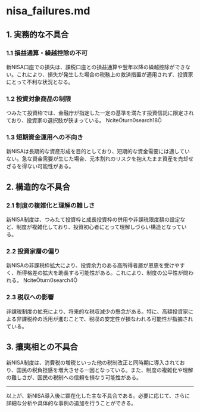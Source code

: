 # nisa_failures.md

## 1. 実務的な不具合

### 1.1 損益通算・繰越控除の不可

新NISA口座での損失は、課税口座との損益通算や翌年以降の繰越控除ができない。これにより、損失が発生した場合の税務上の救済措置が適用されず、投資家にとって不利な状況となる。

### 1.2 投資対象商品の制限

つみたて投資枠では、金融庁が指定した一定の基準を満たす投資信託に限定されており、投資家の選択肢が狭まっている。 citeturn0search18

### 1.3 短期資金運用への不向き

新NISAは長期的な資産形成を目的としており、短期的な資金需要には適していない。急な資金需要が生じた場合、元本割れのリスクを抱えたまま資産を売却せざるを得ない可能性がある。

## 2. 構造的な不具合

### 2.1 制度の複雑化と理解の難しさ

新NISA制度は、つみたて投資枠と成長投資枠の併用や非課税限度額の設定など、制度が複雑化しており、投資初心者にとって理解しづらい構造となっている。

### 2.2 投資家層の偏り

新NISAの非課税枠拡大により、投資余力のある高所得者層が恩恵を受けやすく、所得格差の拡大を助長する可能性がある。これにより、制度の公平性が問われる。 citeturn0search4

### 2.3 税収への影響

非課税制度の拡充により、将来的な税収減少の懸念がある。特に、高額投資家による非課税枠の活用が進むことで、税収の安定性が損なわれる可能性が指摘されている。

## 3. 攘夷相との不具合

新NISA制度は、消費税の増税といった他の税制改正と同時期に導入されており、国民の税負担感を増大させる一因となっている。また、制度の複雑化や理解の難しさが、国民の税制への信頼を損なう可能性がある。

---

以上が、新NISA導入後に顕在化した主な不具合である。必要に応じて、さらに詳細な分析や具体的な事例の追加を行うことができる。 